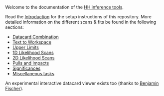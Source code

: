 Welcome to the documentation of the [HH inference tools](https://gitlab.cern.ch/hh/tools/inference).

Read the [Introduction](introduction.md) for the setup instructions of this repository.
More detailed information on the different scans & fits be found in the following sections:

- [Datacard Combination](tasks/combinedatacards.md)
- [Text to Workspace](tasks/t2w.md)
- [Upper Limits](tasks/limits.md)
- [1D Likelihood Scans](tasks/likelihood1d.md)
- [2D Likelihood Scans](tasks/likelihood2d.md)
- [Pulls and Impacts](tasks/pullsandimpacts.md)
- [Significances](tasks/significances.md)
- [Miscellaneous tasks](tasks/misc.md)

An experimental interactive datacard viewer exists too (thanks to [Benjamin Fischer](https://git.rwth-aachen.de/3pia/cms_analyses/common/-/blob/master/view_datacard.html)).
